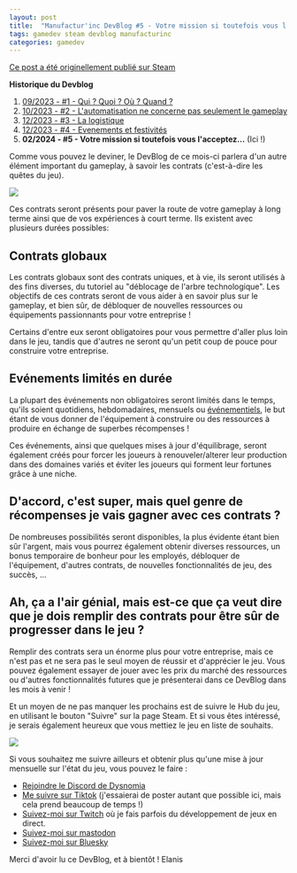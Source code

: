 ```yaml
---
layout: post
title:  "Manufactur'inc DevBlog #5 - Votre mission si toutefois vous l'acceptez..."
tags: gamedev steam devblog manufacturinc
categories: gamedev
---
```


[Ce post a été originellement publié sur Steam](https://store.steampowered.com/news/app/2146380/view/4160833394874745089)

**Historique du Devblog**
1. [09/2023 - #1 - Qui ? Quoi ? Où ? Quand ?](https://store.steampowered.com/news/app/2146380/view/7184986051960660929)
2. [10/2023 - #2 - L'automatisation ne concerne pas seulement le gameplay](https://store.steampowered.com/news/app/2146380/view/3737483611565199154)
3. [12/2023 - #3 - La logistique](https://store.steampowered.com/news/app/2146380/view/3883856311467351828)
4. [12/2023 - #4 - Evenements et festivités](https://store.steampowered.com/news/app/2146380/view/3883856311496283654)
5. **02/2024 - #5 - Votre mission si toutefois vous l'acceptez...**  (Ici !)

Comme vous pouvez le deviner, le DevBlog de ce mois-ci parlera d'un autre élément important du gameplay, à savoir les contrats (c'est-à-dire les quêtes du jeu).

![](/assets/img/2024-02-21-manufacturinc-devblog-5-contracts.png)

Ces contrats seront présents pour paver la route de votre gameplay à long terme ainsi que de vos expériences à court terme. Ils existent avec plusieurs durées possibles:

## Contrats globaux

Les contrats globaux sont des contrats uniques, et à vie, ils seront utilisés à des fins diverses, du tutoriel au "déblocage de l'arbre technologique". Les objectifs de ces contrats seront de vous aider à en savoir plus sur le gameplay, et bien sûr, de débloquer de nouvelles ressources ou équipements passionnants pour votre entreprise !

Certains d'entre eux seront obligatoires pour vous permettre d'aller plus loin dans le jeu, tandis que d'autres ne seront qu'un petit coup de pouce pour construire votre entreprise.

## Evénements limités en durée

La plupart des événements non obligatoires seront limités dans le temps, qu'ils soient quotidiens, hebdomadaires, mensuels ou [événementiels](https://store.steampowered.com/news/app/2146380/view/3883856311496283654), le but étant de vous donner de l'équipement à construire ou des ressources à produire en échange de superbes récompenses !

Ces événements, ainsi que quelques mises à jour d'équilibrage, seront également créés pour forcer les joueurs à renouveler/alterer leur production dans des domaines variés et éviter les joueurs qui forment leur fortunes grâce à une niche.

## D'accord, c'est super, mais quel genre de récompenses je vais gagner avec ces contrats ?

De nombreuses possibilités seront disponibles, la plus évidente étant bien sûr l'argent, mais vous pourrez également obtenir diverses ressources, un bonus temporaire de bonheur pour les employés, débloquer de l'équipement, d'autres contrats, de nouvelles fonctionnalités de jeu, des succès, ...

## Ah, ça a l'air génial, mais est-ce que ça veut dire que je dois remplir des contrats pour être sûr de progresser dans le jeu ?

Remplir des contrats sera un énorme plus pour votre entreprise, mais ce n'est pas et ne sera pas le seul moyen de réussir et d'apprécier le jeu. Vous pouvez également essayer de jouer avec les prix du marché des ressources ou d'autres fonctionnalités futures que je présenterai dans ce DevBlog dans les mois à venir !

Et un moyen de ne pas manquer les prochains est de suivre le Hub du jeu, en utilisant le bouton "Suivre" sur la page Steam.
Et si vous êtes intéressé, je serais également heureux que vous mettiez le jeu en liste de souhaits.

![](/assets/img/steam-wishlist-button.gif)

Si vous souhaitez me suivre ailleurs et obtenir plus qu'une mise à jour mensuelle sur l'état du jeu, vous pouvez le faire :
- [Rejoindre le Discord de Dysnomia](https://discord.com/invite/c8aARey)
- [Me suivre sur Tiktok](https://www.tiktok.com/@elanis42) (j'essaierai de poster autant que possible ici, mais cela prend beaucoup de temps !)
- [Suivez-moi sur Twitch](https://www.twitch.tv/elanis42) où je fais parfois du développement de jeux en direct.
- [Suivez-moi sur mastodon](https://mastodon.gamedev.place/@Elanis)
- [Suivez-moi sur Bluesky](https://bsky.app/profile/elanis.eu)

Merci d'avoir lu ce DevBlog, et à bientôt !
Elanis